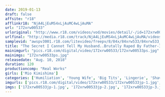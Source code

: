 ```yaml
---
date: 2019-01-13
draft: false
affsite: "r18"
afflinkr18: "NjA4LjEuMS4xLjAuMC4wLjAuMA"
url: "172xrw00533"
urloriginal: "http://www.r18.com/videos/vod/movies/detail/-/id=172xrw00533"
urlfinal: "http://media.r18.com/track/NjA4LjEuMS4xLjAuMC4wLjAuMA/videos/vod/movies/detail/-/id=172xrw00533"
samplevid: "awspv3001.r18.com/litevideo/freepv/8/84x/84xrw533/84xrw533_dmb_w.mp4"
title: "The Secret I Cannot Tell My Husband..Brutally Raped By Father-In-Law Mio Kimijima"
mainimgurl: "pics.r18.com/digital/video/172xrw00533/172xrw00533ps.jpg"
mainimgs: "172xrw00533ps.jpg"
releasedate: "Aug. 10, 2018"
duration: 120
productioncomp: "Real Works"
girls: ['Mio Kimishima']
categories: ['Humiliation', 'Young Wife', 'Big Tits', 'Lingerie', 'Shaved Pussy', 'Featured Actress', 'Training', 'Cheating Wife', 'Drama', 'Hi-Def']
imgurls: ['pics.r18.com/digital/video/172xrw00533/172xrw00533jp-1.jpg', 'pics.r18.com/digital/video/172xrw00533/172xrw00533jp-2.jpg', 'pics.r18.com/digital/video/172xrw00533/172xrw00533jp-3.jpg', 'pics.r18.com/digital/video/172xrw00533/172xrw00533jp-4.jpg', 'pics.r18.com/digital/video/172xrw00533/172xrw00533jp-5.jpg', 'pics.r18.com/digital/video/172xrw00533/172xrw00533jp-6.jpg', 'pics.r18.com/digital/video/172xrw00533/172xrw00533jp-7.jpg', 'pics.r18.com/digital/video/172xrw00533/172xrw00533jp-8.jpg', 'pics.r18.com/digital/video/172xrw00533/172xrw00533jp-9.jpg', 'pics.r18.com/digital/video/172xrw00533/172xrw00533jp-10.jpg', 'pics.r18.com/digital/video/172xrw00533/172xrw00533jp-11.jpg', 'pics.r18.com/digital/video/172xrw00533/172xrw00533jp-12.jpg', 'pics.r18.com/digital/video/172xrw00533/172xrw00533jp-13.jpg', 'pics.r18.com/digital/video/172xrw00533/172xrw00533jp-14.jpg', 'pics.r18.com/digital/video/172xrw00533/172xrw00533jp-15.jpg', 'pics.r18.com/digital/video/172xrw00533/172xrw00533jp-16.jpg', 'pics.r18.com/digital/video/172xrw00533/172xrw00533jp-17.jpg', 'pics.r18.com/digital/video/172xrw00533/172xrw00533jp-18.jpg', 'pics.r18.com/digital/video/172xrw00533/172xrw00533jp-19.jpg', 'pics.r18.com/digital/video/172xrw00533/172xrw00533jp-20.jpg']
imgs: ['172xrw00533jp-1.jpg', '172xrw00533jp-2.jpg', '172xrw00533jp-3.jpg', '172xrw00533jp-4.jpg', '172xrw00533jp-5.jpg', '172xrw00533jp-6.jpg', '172xrw00533jp-7.jpg', '172xrw00533jp-8.jpg', '172xrw00533jp-9.jpg', '172xrw00533jp-10.jpg', '172xrw00533jp-11.jpg', '172xrw00533jp-12.jpg', '172xrw00533jp-13.jpg', '172xrw00533jp-14.jpg', '172xrw00533jp-15.jpg', '172xrw00533jp-16.jpg', '172xrw00533jp-17.jpg', '172xrw00533jp-18.jpg', '172xrw00533jp-19.jpg', '172xrw00533jp-20.jpg']
---
```

